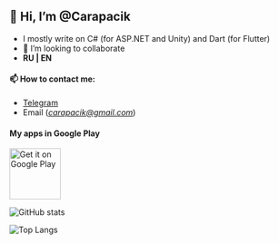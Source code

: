 ## 👋 Hi, I’m @Carapacik
- I mostly write on C# (for ASP.NET and Unity) and Dart (for Flutter)
- 👀 I’m looking to collaborate
- **RU | EN**
#### 📫  How to contact me: 
 - [Telegram](https://t.me/carapacik)
 - Email (*carapacik@gmail.com*)
#### My apps in Google Play
<a href='https://play.google.com/store/apps/developer?id=Carapacik'><img alt='Get it on Google Play' src='https://play.google.com/intl/en_us/badges/images/generic/en_badge_web_generic.png' height='90px'/></a>

![GitHub stats](https://github-readme-stats.vercel.app/api?username=carapacik)

![Top Langs](https://github-readme-stats.vercel.app/api/top-langs/?username=carapacik&&layout=compact)
